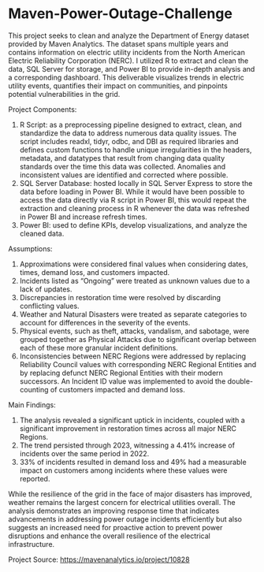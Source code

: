 # Maven-Power-Outage-Challenge

This project seeks to clean and analyze the Department of Energy dataset provided by Maven Analytics. The dataset spans multiple years and contains information on electric utility incidents from the North American Electric Reliability Corporation (NERC). I utilized R to extract and clean the data, SQL Server for storage, and Power BI to provide in-depth analysis and a corresponding dashboard. This deliverable visualizes trends in electric utility events, quantifies their impact on communities, and pinpoints potential vulnerabilities in the grid.

Project Components:
1.	R Script: as a preprocessing pipeline designed to extract, clean, and standardize the data to address numerous data quality issues. The script includes readxl, tidyr, odbc, and DBI as required libraries and defines custom functions to handle unique irregularities in the headers, metadata, and datatypes that result from changing data quality standards over the time this data was collected. Anomalies and inconsistent values are identified and corrected where possible.
2.	SQL Server Database: hosted locally in SQL Server Express to store the data before loading in Power BI. While it would have been possible to access the data directly via R script in Power BI, this would repeat the extraction and cleaning process in R whenever the data was refreshed in Power BI and increase refresh times.
3.	Power BI: used to define KPIs, develop visualizations, and analyze the cleaned data.

Assumptions: 
1.	Approximations were considered final values when considering dates, times, demand loss, and customers impacted.
2.	Incidents listed as “Ongoing” were treated as unknown values due to a lack of updates.
3.	Discrepancies in restoration time were resolved by discarding conflicting values.
4.	Weather and Natural Disasters were treated as separate categories to account for differences in the severity of the events.
5.	Physical events, such as theft, attacks, vandalism, and sabotage, were grouped together as Physical Attacks due to significant overlap between each of these more granular incident definitions.
6.	Inconsistencies between NERC Regions were addressed by replacing Reliability Council values with corresponding NERC Regional Entities and by replacing defunct NERC Regional Entities with their modern successors. An Incident ID value was implemented to avoid the double-counting of customers impacted and demand loss.

Main Findings:
1.	The analysis revealed a significant uptick in incidents, coupled with a significant improvement in restoration times across all major NERC Regions.
2.	The trend persisted through 2023, witnessing a 4.41% increase of incidents over the same period in 2022. 
3.	33% of incidents resulted in demand loss and 49% had a measurable impact on customers among incidents where these values were reported.

While the resilience of the grid in the face of major disasters has improved, weather remains the largest concern for electrical utilities overall. The analysis demonstrates an improving response time that indicates advancements in addressing power outage incidents efficiently but also suggests an increased need for proactive action to prevent power disruptions and enhance the overall resilience of the electrical infrastructure. 


Project Source: https://mavenanalytics.io/project/10828
